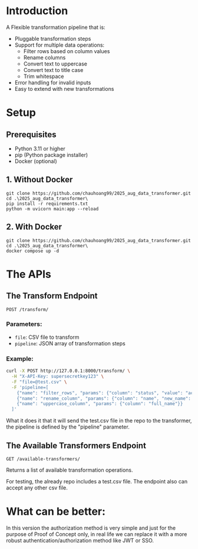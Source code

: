 # Introduction
A Flexible transformation pipeline that is:
- Pluggable transformation steps
- Support for multiple data operations:
  - Filter rows based on column values
  - Rename columns
  - Convert text to uppercase
  - Convert text to title case
  - Trim whitespace
- Error handling for invalid inputs
- Easy to extend with new transformations

# Setup

## Prerequisites
- Python 3.11 or higher
- pip (Python package installer)
- Docker (optional)

## 1. Without Docker

```
git clone https://github.com/chauhoang99/2025_aug_data_transformer.git
cd .\2025_aug_data_transformer\
pip install -r requirements.txt
python -m uvicorn main:app --reload
```

## 2. With Docker

```
git clone https://github.com/chauhoang99/2025_aug_data_transformer.git
cd .\2025_aug_data_transformer\
docker compose up -d
```

# The APIs

## The Transform Endpoint
`POST /transform/`

### Parameters:
- `file`: CSV file to transform
- `pipeline`: JSON array of transformation steps

### Example:
```bash
curl -X POST http://127.0.0.1:8000/transform/ \
  -H "X-API-Key: supersecretkey123" \
  -F "file=@test.csv" \
  -F 'pipeline=[
    {"name": "filter_rows", "params": {"column": "status", "value": "active"}},
    {"name": "rename_column", "params": {"column": "name", "new_name": "full_name"}},
    {"name": "uppercase_column", "params": {"column": "full_name"}}
  ]'
```
What it does it that it will send the test.csv file in the repo to the transformer, the pipeline is defined by the "pipeline" parameter.

## The Available Transformers Endpoint

`GET /available-transformers/`

Returns a list of available transformation operations.

For testing, the already repo includes a test.csv file. The endpoint also can accept any other csv file.

# What can be better:

In this version the authorization method is very simple and just for the purpose of Proof of Concept only, in real life we can replace it with a more robust authentication/authorization method like JWT or SSO.
